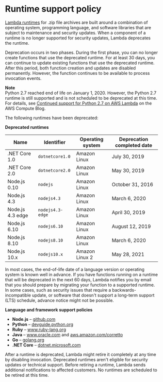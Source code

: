# Runtime support policy<a name="runtime-support-policy"></a>

[Lambda runtimes](lambda-runtimes.md) for \.zip file archives are built around a combination of operating system, programming language, and software libraries that are subject to maintenance and security updates\. When a component of a runtime is no longer supported for security updates, Lambda deprecates the runtime\.

Deprecation occurs in two phases\. During the first phase, you can no longer create functions that use the deprecated runtime\. For at least 30 days, you can continue to update existing functions that use the deprecated runtime\. After this period, both function creation and updates are disabled permanently\. However, the function continues to be available to process invocation events\.

**Note**  
Python 2\.7 reached end of life on January 1, 2020\. However, the Python 2\.7 runtime is still supported and is not scheduled to be deprecated at this time\. For details, see [Continued support for Python 2\.7 on AWS Lambda](http://aws.amazon.com/blogs/compute/continued-support-for-python-2-7-on-aws-lambda/) on the AWS Compute Blog\.

The following runtimes have been deprecated:


**Deprecated runtimes**  

| Name | Identifier | Operating system | Deprecation completed date | 
| --- | --- | --- | --- | 
|  \.NET Core 1\.0  |  `dotnetcore1.0`  |  Amazon Linux  |  July 30, 2019  | 
|  \.NET Core 2\.0  |  `dotnetcore2.0`  |  Amazon Linux  |  May 30, 2019  | 
|  Node\.js 0\.10  |  `nodejs`  |  Amazon Linux  |  October 31, 2016  | 
|  Node\.js 4\.3  |  `nodejs4.3`  |  Amazon Linux  |  March 6, 2020  | 
|  Node\.js 4\.3 edge  |  `nodejs4.3-edge`  |  Amazon Linux  |  April 30, 2019  | 
|  Node\.js 6\.10  |  `nodejs6.10`  |  Amazon Linux  |  August 12, 2019  | 
|  Node\.js 8\.10  |  `nodejs8.10`  |  Amazon Linux  |  March 6, 2020  | 
|  Node\.js 10\.x  |  `nodejs10.x`  |  Amazon Linux 2  |  May 28, 2021  | 

In most cases, the end\-of\-life date of a language version or operating system is known well in advance\. If you have functions running on a runtime that will be deprecated in the next 60 days, Lambda notifies you by email that you should prepare by migrating your function to a supported runtime\. In some cases, such as security issues that require a backwards\-incompatible update, or software that doesn't support a long\-term support \(LTS\) schedule, advance notice might not be possible\.

**Language and framework support policies**
+ **Node\.js** – [github\.com](https://github.com/nodejs/Release#release-schedule)
+ **Python** – [devguide\.python\.org](https://devguide.python.org/#status-of-python-branches)
+ **Ruby** – [www\.ruby\-lang\.org](https://www.ruby-lang.org/en/downloads/branches/)
+ **Java** – [www\.oracle\.com](https://www.oracle.com/technetwork/java/java-se-support-roadmap.html) and [aws\.amazon\.com/corretto](https://aws.amazon.com/corretto/faqs/)
+ **Go** – [golang\.org](https://golang.org/s/release)
+ **\.NET Core** – [dotnet\.microsoft\.com](https://dotnet.microsoft.com/platform/support/policy/dotnet-core)

After a runtime is deprecated, Lambda might retire it completely at any time by disabling invocation\. Deprecated runtimes aren't eligible for security updates or technical support\. Before retiring a runtime, Lambda sends additional notifications to affected customers\. No runtimes are scheduled to be retired at this time\.